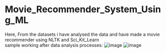# Movie_Recommender_System_Using_ML
 Here, From the datasets i have analysed the data and have made a movie recommender using NLTK and Sci_Kit_Learn<br>
 sample working after data analysis processes:
![image](https://github.com/Vishal12s/Movie_Recommender_System_Using_ML/assets/98063471/9b649022-7425-4291-a27d-36ded23e72c6)
![image](https://github.com/Vishal12s/Movie_Recommender_System_Using_ML/assets/98063471/d94f197d-5baa-4ee5-81b3-e0b15a5d2391)



